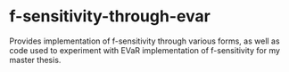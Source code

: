 # f-sensitivity-through-evar
Provides implementation of f-sensitivity through various forms, as well as code used to experiment with EVaR implementation of f-sensitivity for my master thesis.
